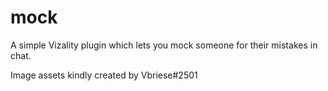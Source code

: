 # mock

A simple Vizality plugin which lets you mock someone for their mistakes in chat.

Image assets kindly created by Vbriese#2501
